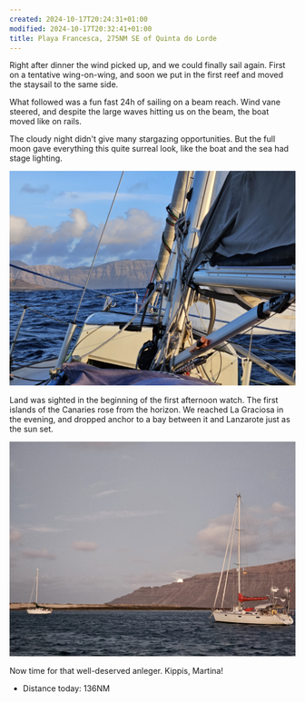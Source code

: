 ```yaml
---
created: 2024-10-17T20:24:31+01:00
modified: 2024-10-17T20:32:41+01:00
title: Playa Francesca, 275NM SE of Quinta do Lorde
---
```


Right after dinner the wind picked up, and we could finally sail again. First on a tentative wing-on-wing, and soon we put in the first reef and moved the staysail to the same side.

What followed was a fun fast 24h of sailing on a beam reach. Wind vane steered, and despite the large waves hitting us on the beam, the boat moved like on rails.

The cloudy night didn't give many stargazing opportunities. But the full moon gave everything this quite surreal look, like the boat and the sea had stage lighting. 

![Image](../2024/3cfbc3d1d96087375dbcd71478acabf1.jpg) 

Land was sighted in the beginning of the first afternoon watch. The first islands of the Canaries rose from the horizon. We reached La Graciosa in the evening, and dropped anchor to a bay between it and Lanzarote just as the sun set.

![Image](../2024/30b1b23f4d8188dc8e17269c1372a27d.jpg) 

Now time for that well-deserved anleger. Kippis, Martina!

* Distance today: 136NM
